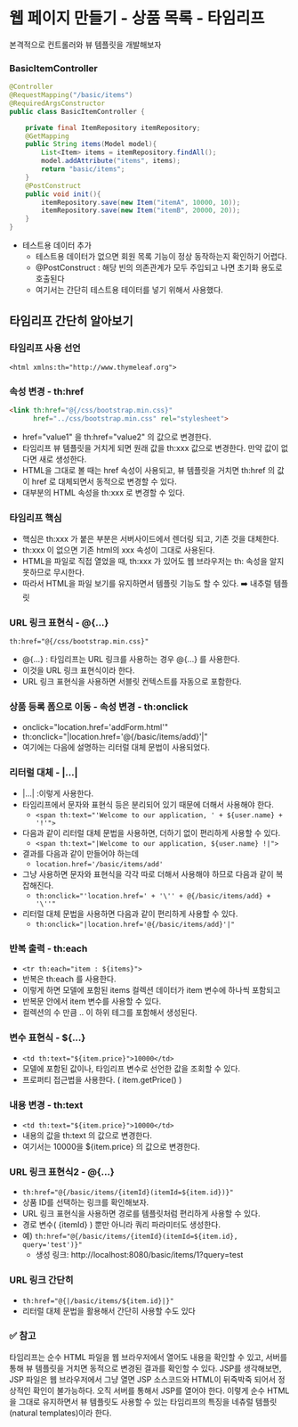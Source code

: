 
# 웹 페이지 만들기 - 상품 목록 - 타임리프

본격적으로 컨트롤러와 뷰 템플릿을 개발해보자

### BasicItemController

```java
@Controller
@RequestMapping("/basic/items")
@RequiredArgsConstructor
public class BasicItemController {

    private final ItemRepository itemRepository;
    @GetMapping
    public String items(Model model){
        List<Item> items = itemRepository.findAll();
        model.addAttribute("items", items);
        return "basic/items";
    }
    @PostConstruct
    public void init(){
        itemRepository.save(new Item("itemA", 10000, 10));
        itemRepository.save(new Item("itemB", 20000, 20));
    }
}
```
- 테스트용 데이터 추가
  - 테스트용 데이터가 없으면 회원 목록 기능이 정상 동작하는지 확인하기 어렵다.
  - @PostConstruct : 해당 빈의 의존관계가 모두 주입되고 나면 초기화 용도로 호출된다
  - 여기서는 간단히 테스트용 테이터를 넣기 위해서 사용했다.

## 타임리프 간단히 알아보기

### 타임리프 사용 선언

```<html xmlns:th="http://www.thymeleaf.org"> ```

### 속성 변경 - th:href

```html
<link th:href="@{/css/bootstrap.min.css}"
      href="../css/bootstrap.min.css" rel="stylesheet">
```

- href="value1" 을 th:href="value2" 의 값으로 변경한다.
- 타임리프 뷰 템플릿을 거치게 되면 원래 값을 th:xxx 값으로 변경한다. 만약 값이 없다면 새로 생성한다.
- HTML을 그대로 볼 때는 href 속성이 사용되고, 뷰 템플릿을 거치면 th:href 의 값이 href 로 대체되면서
  동적으로 변경할 수 있다.
- 대부분의 HTML 속성을 th:xxx 로 변경할 수 있다.

### 타임리프 핵심

- 핵심은 th:xxx 가 붙은 부분은 서버사이드에서 렌더링 되고, 기존 것을 대체한다.
- th:xxx 이 없으면 기존 html의 xxx 속성이 그대로 사용된다.
- HTML을 파일로 직접 열었을 때, th:xxx 가 있어도 웹 브라우저는 th: 속성을 알지 못하므로 무시한다.
- 따라서 HTML을 파일 보기를 유지하면서 템플릿 기능도 할 수 있다. ➡️ 내추럴 템플릿 

### URL 링크 표현식 - @{...}

```th:href="@{/css/bootstrap.min.css}"```
- @{...} : 타임리프는 URL 링크를 사용하는 경우 @{...} 를 사용한다. 
- 이것을 URL 링크 표현식이라 한다.
- URL 링크 표현식을 사용하면 서블릿 컨텍스트를 자동으로 포함한다.

### 상품 등록 폼으로 이동 - 속성 변경 - th:onclick

- onclick="location.href='addForm.html'"
- th:onclick="|location.href='@{/basic/items/add}'|"
- 여기에는 다음에 설명하는 리터럴 대체 문법이 사용되었다. 

### 리터럴 대체 - |...|

- |...| :이렇게 사용한다.
- 타임리프에서 문자와 표현식 등은 분리되어 있기 때문에 더해서 사용해야 한다.
  - ```<span th:text="'Welcome to our application, ' + ${user.name} + '!'"> ```
- 다음과 같이 리터럴 대체 문법을 사용하면, 더하기 없이 편리하게 사용할 수 있다.
  - ```<span th:text="|Welcome to our application, ${user.name} !|">```
- 결과를 다음과 같이 만들어야 하는데
  - ```location.href='/basic/items/add'```
- 그냥 사용하면 문자와 표현식을 각각 따로 더해서 사용해야 하므로 다음과 같이 복잡해진다.
  - ```th:onclick="'location.href=' + '\'' + @{/basic/items/add} + '\''"```
- 리터럴 대체 문법을 사용하면 다음과 같이 편리하게 사용할 수 있다.
  - ```th:onclick="|location.href='@{/basic/items/add}'|"```

### 반복 출력 - th:each

- ```<tr th:each="item : ${items}">```
- 반복은 th:each 를 사용한다.
- 이렇게 하면 모델에 포함된 items 컬렉션 데이터가 item 변수에 하나씩 포함되고 
- 반복문 안에서 item 변수를 사용할 수 있다.
- 컬렉션의 수 만큼 <tr>..</tr> 이 하위 테그를 포함해서 생성된다.

### 변수 표현식 - ${...}
- ```<td th:text="${item.price}">10000</td>```
- 모델에 포함된 값이나, 타임리프 변수로 선언한 값을 조회할 수 있다.
- 프로퍼티 접근법을 사용한다. ( item.getPrice() )

### 내용 변경 - th:text
- ```<td th:text="${item.price}">10000</td>```
- 내용의 값을 th:text 의 값으로 변경한다.
- 여기서는 10000을 ${item.price} 의 값으로 변경한다.

### URL 링크 표현식2 - @{...}
- ```th:href="@{/basic/items/{itemId}(itemId=${item.id})}"```
- 상품 ID를 선택하는 링크를 확인해보자.
- URL 링크 표현식을 사용하면 경로를 템플릿처럼 편리하게 사용할 수 있다.
- 경로 변수( {itemId} ) 뿐만 아니라 쿼리 파라미터도 생성한다.
- 예) ```th:href="@{/basic/items/{itemId}(itemId=${item.id}, query='test')}"```
   - 생성 링크: http://localhost:8080/basic/items/1?query=test

### URL 링크 간단히
- ```th:href="@{|/basic/items/${item.id}|}"```
- 리터럴 대체 문법을 활용해서 간단히 사용할 수도 있다

### ✅ 참고
타임리프는 순수 HTML 파일을 웹 브라우저에서 열어도 내용을 확인할 수 있고, 서버를 통해 뷰 템플릿을 거치면
동적으로 변경된 결과를 확인할 수 있다.
JSP를 생각해보면, JSP 파일은 웹 브라우저에서 그냥 열면 JSP 소스코드와 
HTML이 뒤죽박죽 되어서 정상적인 확인이 불가능하다. 오직 서버를 통해서 JSP를 열어야 한다.
이렇게 순수 HTML을 그대로 유지하면서 뷰 템플릿도 사용할 수 있는 타임리프의 특징을 네츄럴 템플릿(natural 
templates)이라 한다.


